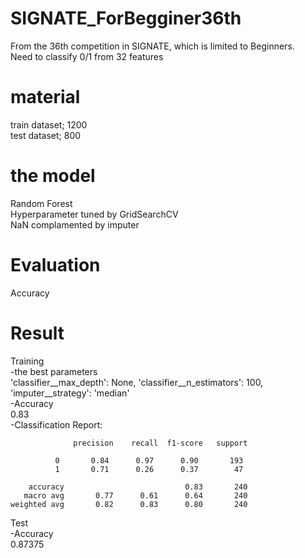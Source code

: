 # SIGNATE_ForBegginer36th
From the 36th competition in SIGNATE, which is limited to Beginners.  
Need to classify 0/1 from 32 features

# material
train dataset; 1200  
test dataset; 800

# the model
Random Forest  
Hyperparameter tuned by GridSearchCV  
NaN complamented by imputer  

# Evaluation
Accuracy

# Result
Training  
-the best parameters  
  'classifier__max_depth': None, 'classifier__n_estimators': 100, 'imputer__strategy': 'median'  
-Accuracy  
  0.83  
-Classification Report:  
               
                  precision    recall  f1-score   support

              0       0.84      0.97      0.90       193
              1       0.71      0.26      0.37        47

        accuracy                           0.83       240
       macro avg       0.77      0.61      0.64       240
    weighted avg       0.82      0.83      0.80       240

Test  
-Accuracy  
  0.87375
